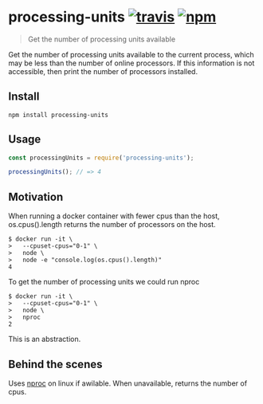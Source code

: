# processing-units [![travis][travis-image]][travis-url] [![npm][npm-image]][npm-url]
[travis-image]: https://img.shields.io/travis/laat/processing-units.svg?branch=master
[travis-url]: https://travis-ci.org/laat/processing-units
[npm-image]: https://img.shields.io/npm/v/processing-units.svg?style=flat
[npm-url]: https://npmjs.org/package/processing-units

> Get the number of processing units available

Get the number of processing units available to the current process, which may
be less than the number of online processors. If this information is not
accessible, then print the number of processors installed.

## Install
```
npm install processing-units
```

## Usage

```js
const processingUnits = require('processing-units');

processingUnits(); // => 4
```

## Motivation

When running a docker container with fewer cpus than the host, os.cpus().length
returns the number of processors on the host.

```
$ docker run -it \
>   --cpuset-cpus="0-1" \
>   node \
>   node -e "console.log(os.cpus().length)"
4
```

To get the number of processing units we could run nproc

```
$ docker run -it \
>   --cpuset-cpus="0-1" \
>   node \
>   nproc
2
```

This is an abstraction.

## Behind the scenes

Uses [nproc](https://www.gnu.org/software/coreutils/manual/html_node/nproc-invocation.html#nproc-invocation) on linux if awilable. When unavailable, returns the number of cpus.
